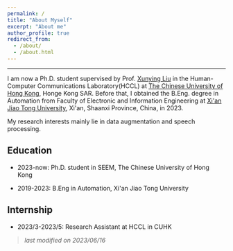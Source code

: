 ```yaml
---
permalink: /
title: "About Myself"
excerpt: "About me"
author_profile: true
redirect_from: 
  - /about/
  - /about.html
---
```


__________________________
I am now a Ph.D. student supervised by Prof. [Xunying Liu](https://www1.se.cuhk.edu.hk/~xyliu/) in the Human-Computer Communications Laboratory(HCCL) at [The Chinese University of Hong Kong](https://www.cuhk.edu.hk/chinese/), Honge Kong SAR. Before that, I obtained the B.Eng. degree in Automation from Faculty of Electronic and Information Engineering at [Xi'an Jiao Tong University](www.xjtu.edu.cn), Xi'an, Shaanxi Province, China, in 2023.

My research interests mainly lie in data augmentation and speech processing.

## Education

- 2023-now: Ph.D. student in SEEM, The Chinese University of Hong Kong

- 2019-2023: B.Eng in Automation, Xi'an Jiao Tong University

## Internship

- 2023/3-2023/5: Research Assistant at HCCL in CUHK


> *last modified on 2023/06/16*